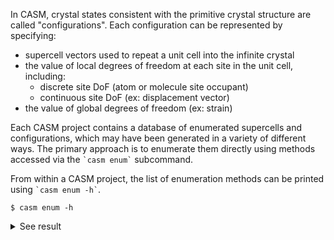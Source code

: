 In CASM, crystal states consistent with the primitive crystal structure are called "configurations". Each configuration can be represented by specifying:

- supercell vectors used to repeat a unit cell into the infinite crystal
- the value of local degrees of freedom at each site in the unit cell, including:
  - discrete site DoF (atom or molecule site occupant)
  - continuous site DoF (ex: displacement vector)
- the value of global degrees of freedom (ex: strain)

Each CASM project contains a database of enumerated supercells and configurations, which may have been generated in a variety of different ways. The primary approach is to enumerate them directly using methods accessed via the `` `casm enum` `` subcommand.

From within a CASM project, the list of enumeration methods can be printed using `` `casm enum -h` ``.

```
$ casm enum -h
```
<details><summary markdown="span">See result</summary>

```
$ casm enum -h
-- Construct: CASM Project -- 
from: "/Users/bpuchala/mcproj/CASM_test_projects/0.3.X/ZrO_tutorial"

-- Load project data -- 
read: "/Users/bpuchala/mcproj/CASM_test_projects/0.3.X/ZrO_tutorial/.casm/composition_axes.json"


'casm enum' usage:
  -h [ --help ]                 Print help message.
  --desc arg                    Print extended usage description. Use '--desc 
                                MethodName [MethodName2...]' for detailed 
                                option description. Partial matches of method 
                                names will be included.
  -m [ --method ] arg           Method to use: Can use number shortcuts in this
                                option.
  --min arg (=1)                Min volume
  --max arg                     Max volume
  --filter <query>              Filter configuration enumeration so that only 
                                configurations matching a 'casm query'-type 
                                expression are recorded
  -a [ --all ]                  Enumerate configurations for all existing 
                                supercells
  --verbosity arg (=standard)   Verbosity of output. Options are 'none', 
                                'quiet', 'standard', 'verbose', 'debug', or an 
                                integer 0-100 (0: none, 100: all).
  -s [ --settings ] <path>      Settings input file specifying which parameters
                                should be used. See 'casm format --enum'.
  -i [ --input ] arg            String specifying input settings. See 'casm 
                                format --enum'.
  --scelnames <supercell>       One or more supercells to use casm enum with, 
                                such as 'SCEL4_2_2_1_0_0_0'
  --confignames <configuration> One or more configurations to use casm enum 
                                with, such as 'SCEL4_2_2_1_0_0_0/3'

The enumeration methods are:

  0) ConfigEnumAllOccupations
  1) ConfigEnumRandomOccupations
  2) ScelEnum
  3) SuperConfigEnum

For complete options description, use 'casm enum --desc MethodName'.
```
</details>
<br>
